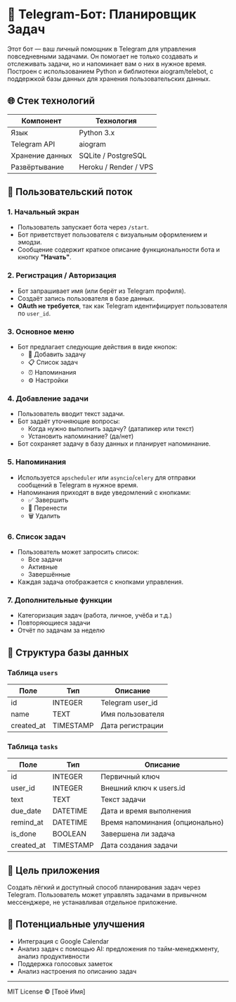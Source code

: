 
# 🤖 Telegram-Бот: Планировщик Задач

Этот бот — ваш личный помощник в Telegram для управления повседневными задачами. Он помогает не только создавать и отслеживать задачи, но и напоминает вам о них в нужное время. Построен с использованием Python и библиотеки aiogram/telebot, с поддержкой базы данных для хранения пользовательских данных.

## 🌐 Стек технологий

| Компонент   | Технология         |
|------------|--------------------|
| Язык       | Python 3.x         |
| Telegram API | aiogram |
| Хранение данных | SQLite / PostgreSQL |
| Развёртывание | Heroku / Render / VPS |

## 🚀 Пользовательский поток

### 1. Начальный экран
- Пользователь запускает бота через `/start`.
- Бот приветствует пользователя с визуальным оформлением и эмодзи.
- Сообщение содержит краткое описание функциональности бота и кнопку **"Начать"**.

### 2. Регистрация / Авторизация
- Бот запрашивает имя (или берёт из Telegram профиля).
- Создаёт запись пользователя в базе данных.
- **OAuth не требуется**, так как Telegram идентифицирует пользователя по `user_id`.

### 3. Основное меню
- Бот предлагает следующие действия в виде кнопок:
  - 📝 Добавить задачу
  - 📋 Список задач
  - ⏰ Напоминания
  - ⚙️ Настройки

### 4. Добавление задачи
- Пользователь вводит текст задачи.
- Бот задаёт уточняющие вопросы:
  - Когда нужно выполнить задачу? (датапикер или текст)
  - Установить напоминание? (да/нет)
- Бот сохраняет задачу в базу данных и планирует напоминание.

### 5. Напоминания
- Используется `apscheduler` или `asyncio`/`celery` для отправки сообщений в Telegram в нужное время.
- Напоминания приходят в виде уведомлений с кнопками:
  - ✅ Завершить
  - 🔁 Перенести
  - 🗑 Удалить

### 6. Список задач
- Пользователь может запросить список:
  - Все задачи
  - Активные
  - Завершённые
- Каждая задача отображается с кнопками управления.

### 7. Дополнительные функции
- Категоризация задач (работа, личное, учёба и т.д.)
- Повторяющиеся задачи
- Отчёт по задачам за неделю

## 💾 Структура базы данных

### Таблица `users`

| Поле       | Тип     | Описание                  |
|------------|---------|---------------------------|
| id         | INTEGER | Telegram user_id          |
| name       | TEXT    | Имя пользователя          |
| created_at | TIMESTAMP | Дата регистрации         |

### Таблица `tasks`

| Поле        | Тип     | Описание                         |
|-------------|---------|----------------------------------|
| id          | INTEGER | Первичный ключ                   |
| user_id     | INTEGER | Внешний ключ к users.id          |
| text        | TEXT    | Текст задачи                     |
| due_date    | DATETIME | Дата и время выполнения         |
| remind_at   | DATETIME | Время напоминания (опционально) |
| is_done     | BOOLEAN | Завершена ли задача              |
| created_at  | TIMESTAMP | Дата создания задачи           |

## 🎯 Цель приложения

Создать лёгкий и доступный способ планирования задач через Telegram. Пользователь может управлять задачами в привычном мессенджере, не устанавливая отдельное приложение.

## 🌈 Потенциальные улучшения

- Интеграция с Google Calendar
- Анализ задач с помощью AI: предложения по тайм-менеджменту, анализ продуктивности
- Поддержка голосовых заметок
- Анализ настроения по описанию задач

---

MIT License © [Твоё Имя]
